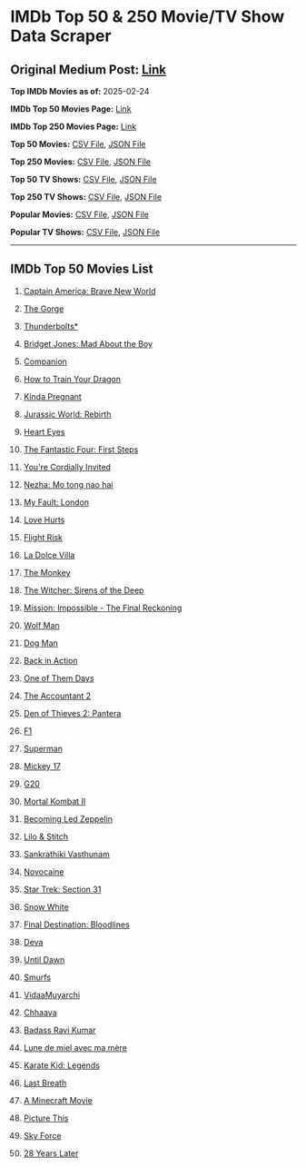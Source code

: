 # IMDb Top 50 & 250 Movie/TV Show Data Scraper

## Original Medium Post: [Link](https://medium.com/@nishantsahoo/which-movie-should-i-watch-5c83a3c0f5b1)

**Top IMDb Movies as of:** 2025-02-24

**IMDb Top 50 Movies Page:** [Link](https://www.imdb.com/search/title/?title_type=feature&release_date=2025-01-01,2025-12-31)

**IMDb Top 250 Movies Page:** [Link](https://www.imdb.com/chart/top/)

**Top 50 Movies:** [CSV File](/data/top50/movies.csv), [JSON File](/data/top50/movies.json)

**Top 250 Movies:** [CSV File](/data/top250/movies.csv), [JSON File](/data/top250/movies.json)

**Top 50 TV Shows:** [CSV File](/data/top50/shows.csv), [JSON File](/data/top50/shows.json)

**Top 250 TV Shows:** [CSV File](/data/top250/shows.csv), [JSON File](/data/top250/shows.json)

**Popular Movies:** [CSV File](/data/popular/movies.csv), [JSON File](/data/popular/movies.json)

**Popular TV Shows:** [CSV File](/data/popular/shows.csv), [JSON File](/data/popular/shows.json)

---

## IMDb Top 50 Movies List

1. [Captain America: Brave New World](https://www.imdb.com/title/tt14513804/)

2. [The Gorge](https://www.imdb.com/title/tt13654226/)

3. [Thunderbolts\*](https://www.imdb.com/title/tt20969586/)

4. [Bridget Jones: Mad About the Boy](https://www.imdb.com/title/tt32063050/)

5. [Companion](https://www.imdb.com/title/tt26584495/)

6. [How to Train Your Dragon](https://www.imdb.com/title/tt26743210/)

7. [Kinda Pregnant](https://www.imdb.com/title/tt30253036/)

8. [Jurassic World: Rebirth](https://www.imdb.com/title/tt31036941/)

9. [Heart Eyes](https://www.imdb.com/title/tt32558992/)

10. [The Fantastic Four: First Steps](https://www.imdb.com/title/tt10676052/)

11. [You're Cordially Invited](https://www.imdb.com/title/tt21227864/)

12. [Nezha: Mo tong nao hai](https://www.imdb.com/title/tt34956443/)

13. [My Fault: London](https://www.imdb.com/title/tt32434379/)

14. [Love Hurts](https://www.imdb.com/title/tt30788842/)

15. [Flight Risk](https://www.imdb.com/title/tt10078772/)

16. [La Dolce Villa](https://www.imdb.com/title/tt31519456/)

17. [The Monkey](https://www.imdb.com/title/tt27714946/)

18. [The Witcher: Sirens of the Deep](https://www.imdb.com/title/tt15495150/)

19. [Mission: Impossible - The Final Reckoning](https://www.imdb.com/title/tt9603208/)

20. [Wolf Man](https://www.imdb.com/title/tt4216984/)

21. [Dog Man](https://www.imdb.com/title/tt10954718/)

22. [Back in Action](https://www.imdb.com/title/tt21191806/)

23. [One of Them Days](https://www.imdb.com/title/tt32221196/)

24. [The Accountant 2](https://www.imdb.com/title/tt7068946/)

25. [Den of Thieves 2: Pantera](https://www.imdb.com/title/tt8008948/)

26. [F1](https://www.imdb.com/title/tt16311594/)

27. [Superman](https://www.imdb.com/title/tt5950044/)

28. [Mickey 17](https://www.imdb.com/title/tt12299608/)

29. [G20](https://www.imdb.com/title/tt23476986/)

30. [Mortal Kombat II](https://www.imdb.com/title/tt17490712/)

31. [Becoming Led Zeppelin](https://www.imdb.com/title/tt10365912/)

32. [Lilo & Stitch](https://www.imdb.com/title/tt11655566/)

33. [Sankrathiki Vasthunam](https://www.imdb.com/title/tt31226981/)

34. [Novocaine](https://www.imdb.com/title/tt29603959/)

35. [Star Trek: Section 31](https://www.imdb.com/title/tt9603060/)

36. [Snow White](https://www.imdb.com/title/tt6208148/)

37. [Final Destination: Bloodlines](https://www.imdb.com/title/tt9619824/)

38. [Deva](https://www.imdb.com/title/tt27852049/)

39. [Until Dawn](https://www.imdb.com/title/tt30955489/)

40. [Smurfs](https://www.imdb.com/title/tt18069420/)

41. [VidaaMuyarchi](https://www.imdb.com/title/tt18926098/)

42. [Chhaava](https://www.imdb.com/title/tt27922706/)

43. [Badass Ravi Kumar](https://www.imdb.com/title/tt23220552/)

44. [Lune de miel avec ma mère](https://www.imdb.com/title/tt35300972/)

45. [Karate Kid: Legends](https://www.imdb.com/title/tt1674782/)

46. [Last Breath](https://www.imdb.com/title/tt14403504/)

47. [A Minecraft Movie](https://www.imdb.com/title/tt3566834/)

48. [Picture This](https://www.imdb.com/title/tt29471733/)

49. [Sky Force](https://www.imdb.com/title/tt27056066/)

50. [28 Years Later](https://www.imdb.com/title/tt10548174/)
